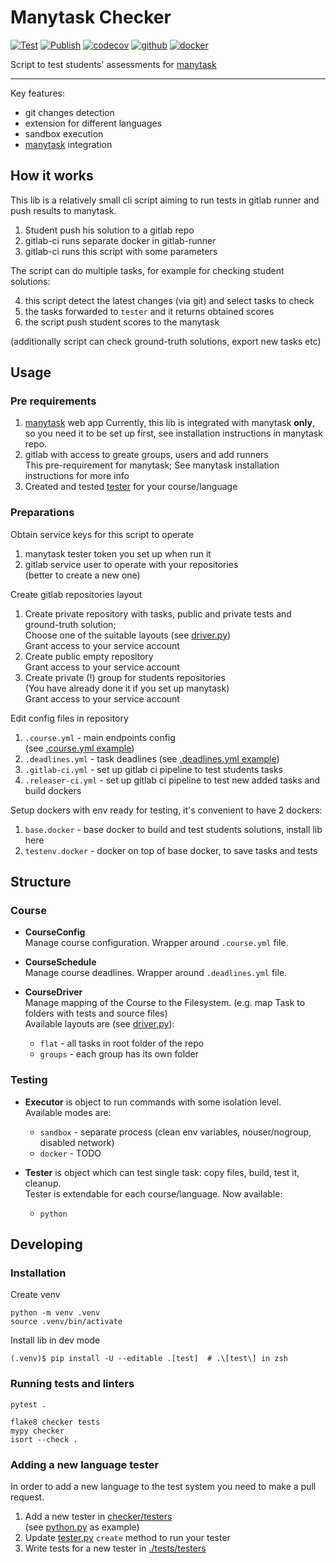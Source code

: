 # Manytask Checker

[![Test](https://github.com/yandexdataschool/checker/actions/workflows/test.yml/badge.svg)](https://github.com/yandexdataschool/checker/actions/workflows/test.yml)
[![Publish](https://github.com/yandexdataschool/checker/actions/workflows/publish.yml/badge.svg)](https://github.com/yandexdataschool/checker/actions/workflows/publish.yml)
[![codecov](https://codecov.io/gh/yandexdataschool/checker/branch/main/graph/badge.svg?token=3F9J850FX2)](https://codecov.io/gh/yandexdataschool/checker)
[![github](https://img.shields.io/github/v/release/yandexdataschool/checker?logo=github&display_name=tag&sort=semver)](https://github.com/yandexdataschool/checker/releases)
[![docker](https://img.shields.io/pypi/v/manytask-checker.svg)](https://pypi.org/project/manytask-checker/)


Script to test students' assessments for [manytask](https://github.com/yandexdataschool/manytask) 

---

Key features:

* git changes detection
* extension for different languages 
* sandbox execution
* [manytask](https://github.com/yandexdataschool/manytask) integration


## How it works 

This lib is a relatively small cli script aiming to run tests in gitlab runner and push results to manytask. 

1. Student push his solution to a gitlab repo
2. gitlab-ci runs separate docker in gitlab-runner
3. gitlab-ci runs this script with some parameters 

The script can do multiple tasks, for example for checking student solutions: 

4. this script detect the latest changes (via git) and select tasks to check
5. the tasks forwarded to `tester` and it returns obtained scores 
6. the script push student scores to the manytask 

(additionally script can check ground-truth solutions, export new tasks etc)


## Usage 

### Pre requirements  

1. [manytask](https://github.com/yandexdataschool/manytask) web app
   Currently, this lib is integrated with manytask **only**, 
   so you need it to be set up first, see installation instructions in manytask repo.
2. gitlab with access to greate groups, users and add runners  
   This pre-requirement for manytask; See manytask installation instructions for more info
3. Created and tested [tester](./checker/testers) for your course/language 

### Preparations 

Obtain service keys for this script to operate 
1. manytask tester token you set up when run it
2. gitlab service user to operate with your repositories  
   (better to create a new one)

Create gitlab repositories layout 

1. Create private repository with tasks, public and private tests and ground-truth solution;  
   Choose one of the suitable layouts (see [driver.py](./checker/course/driver.py))  
   Grant access to your service account 
2. Create public empty repository  
   Grant access to your service account  
3. Create private (!) group for students repositories  
   (You have already done it if you set up manytask)  
   Grant access to your service account 

Edit config files in repository 

1. `.course.yml` - main endpoints config  
   (see [.course.yml example](./examples/.course.yml))
2. `.deadlines.yml` - task deadlines 
   (see [.deadlines.yml example](./examples/.deadlines.yml))
3. `.gitlab-ci.yml` - set up gitlab ci pipeline to test students tasks 
4. `.releaser-ci.yml` - set up gitlab ci pipeline to test new added tasks and build dockers

Setup dockers with env ready for testing, it's convenient to have 2 dockers: 

1. `base.docker` - base docker to build and test students solutions, install lib here 
2. `testenv.docker` - docker on top of base docker, to save tasks and tests


## Structure 

### Course

* **CourseConfig**  
  Manage course configuration. Wrapper around `.course.yml` file. 


* **CourseSchedule**  
  Manage course deadlines. Wrapper around `.deadlines.yml` file. 


* **CourseDriver**  
  Manage mapping of the Course to the Filesystem. (e.g. map Task to folders with tests and source files)  
  Available layouts are (see [driver.py](./checker/course/driver.py)):
  * `flat` - all tasks in root folder of the repo
  * `groups` - each group has its own folder


### Testing 

* **Executor** is object to run commands with some isolation level.  
  Available modes are: 

  * `sandbox` - separate process (clean env variables, nouser/nogroup, disabled network)  
  * `docker` - TODO
  

* **Tester** is object which can test single task: copy files, build, test it, cleanup.  
  Tester is extendable for each course/language. Now available:

  * `python`


## Developing 

### Installation 

Create venv 
```shell
python -m venv .venv
source .venv/bin/activate
```

Install lib in dev mode
```shell
(.venv)$ pip install -U --editable .[test]  # .\[test\] in zsh 
```

### Running tests and linters 

```shell
pytest .
```

```shell
flake8 checker tests
mypy checker
isort --check .
```

### Adding a new language tester

In order to add a new language to the test system you need to make a pull request.

1. Add a new tester in [checker/testers](./checker/testers)  
   (see [python.py](./checker/testers/python.py) as example)
2. Update [tester.py](./checker/testers/tester.py) `create` method to run your tester
3. Write tests for a new tester in [./tests/testers](./tests/testers)
